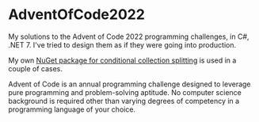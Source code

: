 # AdventOfCode2022
My solutions to the Advent of Code 2022 programming challenges, in C#, .NET 7. I've tried to design them as if they were going into production.

My own [NuGet package for conditional collection splitting](https://www.nuget.org/packages/SawNaw.LinqExtensions.EnumerableSplit/) is used in a couple of cases.

Advent of Code is an annual programming challenge designed to leverage pure programming and problem-solving aptitude. No computer science background is required other than varying degrees of competency in a programming language of your choice. 
